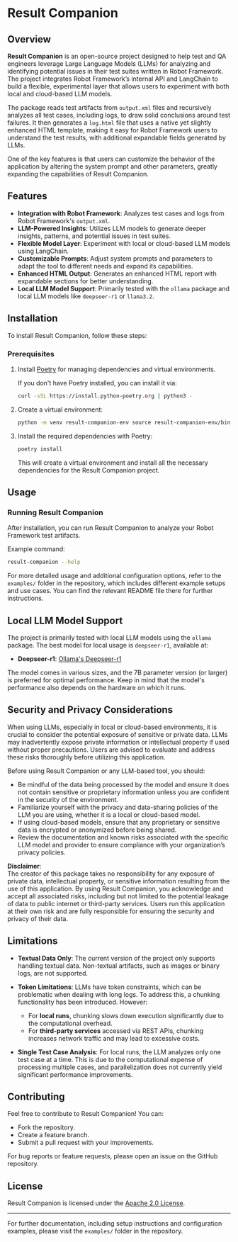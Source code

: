 # Result Companion

## Overview

**Result Companion** is an open-source project designed to help test and QA engineers leverage Large Language Models (LLMs) for analyzing and identifying potential issues in their test suites written in Robot Framework. The project integrates Robot Framework’s internal API and LangChain to build a flexible, experimental layer that allows users to experiment with both local and cloud-based LLM models.

The package reads test artifacts from `output.xml` files and recursively analyzes all test cases, including logs, to draw solid conclusions around test failures. It then generates a `log.html` file that uses a native yet slightly enhanced HTML template, making it easy for Robot Framework users to understand the test results, with additional expandable fields generated by LLMs.

One of the key features is that users can customize the behavior of the application by altering the system prompt and other parameters, greatly expanding the capabilities of Result Companion.

## Features

- **Integration with Robot Framework**: Analyzes test cases and logs from Robot Framework's `output.xml`.
- **LLM-Powered Insights**: Utilizes LLM models to generate deeper insights, patterns, and potential issues in test suites.
- **Flexible Model Layer**: Experiment with local or cloud-based LLM models using LangChain.
- **Customizable Prompts**: Adjust system prompts and parameters to adapt the tool to different needs and expand its capabilities.
- **Enhanced HTML Output**: Generates an enhanced HTML report with expandable sections for better understanding.
- **Local LLM Model Support**: Primarily tested with the `ollama` package and local LLM models like `deepseer-r1` or `llama3.2`.

## Installation

To install Result Companion, follow these steps:

### Prerequisites
1. Install [Poetry](https://python-poetry.org/docs/#installation) for managing dependencies and virtual environments.
   
   If you don't have Poetry installed, you can install it via:
   ```bash
   curl -sSL https://install.python-poetry.org | python3 -
   ```

2. Create a virtual environment:
    ```bash
    python -m venv result-companion-env source result-companion-env/bin/activate  # For Linux/macOS result-companion-env\Scripts\activate  # For Windows
    ```
3. Install the required dependencies with Poetry:
    ```bash
   poetry install
   ```
   This will create a virtual environment and install all the necessary dependencies for the Result Companion project.

## Usage

### Running Result Companion

After installation, you can run Result Companion to analyze your Robot Framework test artifacts. 

Example command:
```bash
result-companion --help
```

For more detailed usage and additional configuration options, refer to the `examples/` folder in the repository, which includes different example setups and use cases. You can find the relevant README file there for further instructions.

## Local LLM Model Support

The project is primarily tested with local LLM models using the `ollama` package. The best model for local usage is `deepseer-r1`, available at:

- **Deepseer-r1**: [Ollama's Deepseer-r1](https://ollama.com/library/deepseek-r1)

The model comes in various sizes, and the 7B parameter version (or larger) is preferred for optimal performance. Keep in mind that the model's performance also depends on the hardware on which it runs.

## Security and Privacy Considerations

When using LLMs, especially in local or cloud-based environments, it is crucial to consider the potential exposure of sensitive or private data. LLMs may inadvertently expose private information or intellectual property if used without proper precautions. Users are advised to evaluate and address these risks thoroughly before utilizing this application.

Before using Result Companion or any LLM-based tool, you should:

- Be mindful of the data being processed by the model and ensure it does not contain sensitive or proprietary information unless you are confident in the security of the environment.
- Familiarize yourself with the privacy and data-sharing policies of the LLM you are using, whether it is a local or cloud-based model.
- If using cloud-based models, ensure that any proprietary or sensitive data is encrypted or anonymized before being shared.
- Review the documentation and known risks associated with the specific LLM model and provider to ensure compliance with your organization’s privacy policies.

**Disclaimer**:  
The creator of this package takes no responsibility for any exposure of private data, intellectual property, or sensitive information resulting from the use of this application. By using Result Companion, you acknowledge and accept all associated risks, including but not limited to the potential leakage of data to public internet or third-party services. Users run this application at their own risk and are fully responsible for ensuring the security and privacy of their data.

## Limitations

- **Textual Data Only**: The current version of the project only supports handling textual data. Non-textual artifacts, such as images or binary logs, are not supported.

- **Token Limitations**: LLMs have token constraints, which can be problematic when dealing with long logs. To address this, a chunking functionality has been introduced. However:
  - For **local runs**, chunking slows down execution significantly due to the computational overhead.
  - For **third-party services** accessed via REST APIs, chunking increases network traffic and may lead to excessive costs.

- **Single Test Case Analysis**: For local runs, the LLM analyzes only one test case at a time. This is due to the computational expense of processing multiple cases, and parallelization does not currently yield significant performance improvements.


## Contributing

Feel free to contribute to Result Companion! You can:

- Fork the repository.
- Create a feature branch.
- Submit a pull request with your improvements.

For bug reports or feature requests, please open an issue on the GitHub repository.

## License

Result Companion is licensed under the [Apache 2.0 License](LICENSE).

---

For further documentation, including setup instructions and configuration examples, please visit the `examples/` folder in the repository.
